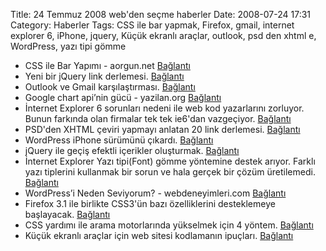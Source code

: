 Title: 24 Temmuz 2008 web&#039;den seçme haberler
Date: 2008-07-24 17:31
Category: Haberler
Tags: CSS ile bar yapmak, Firefox, gmail, internet explorer 6, iPhone, jquery, Küçük ekranlı araçlar, outlook, psd den xhtml e, WordPress, yazı tipi gömme

-   CSS ile Bar Yapımı - aorgun.net [Bağlantı][]
-   Yeni bir jQuery link derlemesi. [Bağlantı][1]
-   Outlook ve Gmail karşılaştırması. [Bağlantı][2]
-   Google chart api’nin gücü - yazilan.org [Bağlantı][3]
-   İnternet Explorer 6 sorunları nedeni ile web kod yazarlarını
    zorluyor. Bunun farkında olan firmalar tek tek ie6'dan vazgeçiyor.
    [Bağlantı][4]
-   PSD'den XHTML çeviri yapmayı anlatan 20 link derlemesi.
    [Bağlantı][5]
-   WordPress iPhone sürümünü çıkardı. [Bağlantı][6]
-   jQuery ile geçiş efektli içerikler oluşturmak. [Bağlantı][7]
-   İnternet Explorer Yazı tipi(Font) gömme yöntemine destek arıyor.
    Farklı yazı tiplerini kullanmak bir sorun ve hala gerçek bir çözüm
    üretilemedi. [Bağlantı][8]
-   WordPress’i Neden Seviyorum? - webdeneyimleri.com [Bağlantı][9]
-   Firefox 3.1 ile birlikte CSS3'ün bazı özelliklerini desteklemeye
    başlayacak. [Bağlantı][10]
-   CSS yardımı ile arama motorlarında yükselmek için 4 yöntem.
    [Bağlantı][11]
-   Küçük ekranlı araçlar için web sitesi kodlamanın ipuçları.
    [Bağlantı][12]

</p>

  [Bağlantı]: http://www.aorgun.net/css-ile-bar-yapimi/
    "css ile bar yap"
  [1]: http://speckyboy.com/2008/07/21/20-amazing-jquery-plugins-and-65-excellent-jquery-resources/
    "jQuery"
  [2]: http://lifehacker.com/398778/outlook-vs-gmailthe-definitive-comparisongmail
    "outlook"
  [3]: http://yazilan.org/google-chart-apinin-gucu/ "google chart api"
  [4]: http://www.infoq.com/news/2008/07/ie6_on_its_way_out "ie6 hayırü"
  [5]: http://acomment.net/creating-css-layouts-the-best-tutorials-on-converting-psd-to-xhtml/76
    "psd - xhtml"
  [6]: http://iphone.wordpress.org/ "wordpress iphone"
  [7]: http://blog.lavablast.com/post/2008/07/jQuery-Content-Slider-Tutorial.aspx
    "jQuery"
  [8]: http://blogs.msdn.com/ie/archive/2008/07/21/font-embedding-on-the-web.aspx
    "ie yazı tipi desteği"
  [9]: http://www.webdeneyimleri.com/wordpress-neden-seviyorum/
    "wordpress"
  [10]: http://www.css3.info/css3-support-in-firefox-31/
    "Firefox 3.1 - CSS3"
  [11]: http://www.cssnewbie.com/4-ways-css-can-improve-your-seo/
    "css ve aramam motorları"
  [12]: http://woork.blogspot.com/2008/07/tips-to-design-your-site-for-mobile.html
    "Küçük ekranlı araçlar"
